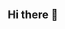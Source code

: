 ## Hi there 👋

<!--

## About us
Michael Song and Richard Li are currently undergraduate students at the Engineering School of Southern Univerisity of Science and Technology. Inspired by great investor Ray Dalio, Michael and Richard decide to use computers to assist them in their trading strategies and to manage real assets one day in the future. They give their organization a name, M&R Capital Management. Of course, since Michael and Richard are still poor students, they are now managing a shared paper account.

## Echo, a trading bot
Echo is a super-intelligent hero in the game of Overwatch. As Overwatch Official described, "Echo is an evolutionary robot programmed with a rapidly adapting artificial intelligence, versatile enough to fill multiple battlefield combat roles." Since Michael and Richard are both super fans of Blizzard and Overwatch, they give their trading infrastructure a lovely name, Echo. Echo will make buying and selling decisions based on market changes and trading strategies in this project. Michael and Richard will open-source Echo's source code for learning and communication purposes.
It is also worth mentioning that Michael is an Echo one-trick player, which he successfully reached silver rank by playing Echo in Season 32.

**Here are some ideas to get you started:**

🙋‍♀️ A short introduction - what is your organization all about?
🌈 Contribution guidelines - how can the community get involved?
👩‍💻 Useful resources - where can the community find your docs? Is there anything else the community should know?
🍿 Fun facts - what does your team eat for breakfast?
🧙 Remember, you can do mighty things with the power of [Markdown](https://docs.github.com/github/writing-on-github/getting-started-with-writing-and-formatting-on-github/basic-writing-and-formatting-syntax)
-->
